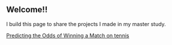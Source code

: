 ## Welcome!!

I build this page to share the projects I made in my master study.

[Predicting the Odds of Winning a Match on tennis](https://github.com/ws770324/logist_AUO2017) 


